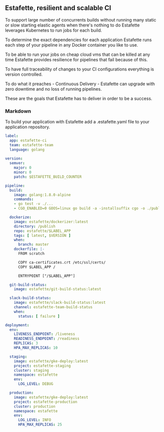 ## Estafette, resilient and scalable CI

To support large number of concurrents builds without running many static or slow starting elastic agents when there's nothing to do Estafette leverages Kubernetes to run jobs for each build.

To determine the exact dependencies for each application Estafette runs each step of your pipeline in any Docker container you like to use.

To be able to run your jobs on cheap cloud vms that can be killed at any time Estafette provides resilience for pipelines that fail because of this.

To have full traceability of changes to your CI configurations everything is version controlled.

To do what it preaches - Continuous Delivery - Estafette can upgrade with zero downtime and no loss of running pipelines.

These are the goals that Estafette has to deliver in order to be a success.

### Markdown

To build your application with Estafette add a .estafette.yaml file to your application repository.

```yaml
label:
  app: estafette-ci
  team: estafette-team
  language: golang
  
version:
  semver:
    major: 0
    minor: 0
    patch: $ESTAFETTE_BUILD_COUNTER

pipeline:
  build:
    image: golang:1.8.0-alpine
    commands:
    - go test -v ./...
    - CGO_ENABLED=0 GOOS=linux go build -a -installsuffix cgo -o ./publish/$LABEL_APP .

  dockerize:
    image: estafette/dockerizer:latest
    directory: /publish
    repo: estafette/$LABEL_APP
    tags: [ latest, $VERSION ]
    when:
      branch: master
    dockerfile: |-
      FROM scratch

      COPY ca-certificates.crt /etc/ssl/certs/
      COPY $LABEL_APP /

      ENTRYPOINT ["/$LABEL_APP"]

  git-build-status:
    image: estafette/git-build-status:latest

  slack-build-status:
    image: estafette/slack-build-status:latest
    channel: estafette-team-build-status
    when:
      status: [ failure ]

deployment:
  env:
    LIVENESS_ENDPOINT: /liveness
    READINESS_ENDPOINT: /readiness
    REPLICAS: 3
    HPA_MAX_REPLICAS: 10

  staging:
    image: estafette/gke-deploy:latest
    project: estafette-staging
    cluster: staging
    namespace: estafette
    env:
      LOG_LEVEL: DEBUG

  production:
    image: estafette/gke-deploy:latest
    project: estafette-production
    cluster: production
    namespace: estafette
    env:
      LOG_LEVEL: INFO
      HPA_MAX_REPLICAS: 25
```
